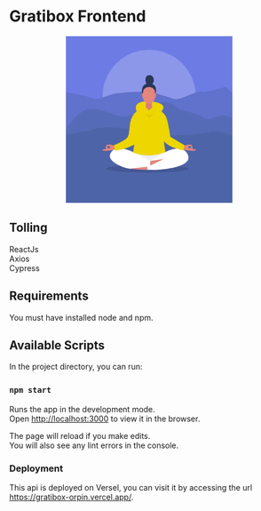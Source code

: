 # Gratibox Frontend

<p align="center" >
<img src="src/assets/images/image05.webp" width="300" height="300"/>
</p>

## Tolling

ReactJs</br>
Axios</br>
Cypress</br>

## Requirements

You must have installed node and npm.

## Available Scripts

In the project directory, you can run:

### `npm start`

Runs the app in the development mode.\
Open [http://localhost:3000](http://localhost:3000) to view it in the browser.

The page will reload if you make edits.\
You will also see any lint errors in the console.

### Deployment

This api is deployed on Versel, you can visit it by accessing the url https://gratibox-orpin.vercel.app/.
